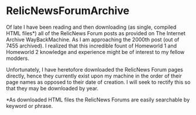 # RelicNewsForumArchive
Of late I have been reading and then downloading (as single, compiled HTML files*) all of the RelicNews Forum posts as provided on The Internet Archive WayBackMachine. As I am approaching the 2000th post (out of 7455 archived). I realized that this incredible fount of Homeworld 1 and Homeworld 2 knowledge and experience might be of interest to my fellow modders.

Unfortunately, I have heretofore downloaded the RelicNews Forum pages directly, hence they currently exist upon my machine in the order of their page names as opposed to their date of creation. I will seek to rectify this so that they may be downloaded by year.

*As downloaded HTML files the RelicNews Forums are easily searchable by keyword or phrase.
